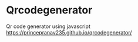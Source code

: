 # Qrcodegenerator
Qr code generator using javascript
https://princepranav235.github.io/qrcodegenerator/

